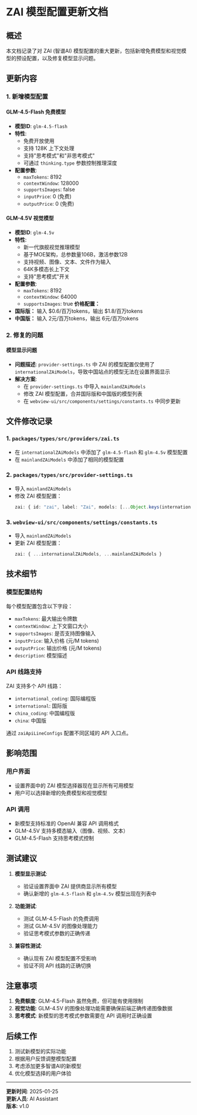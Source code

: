 # ZAI 模型配置更新文档

## 概述

本文档记录了对 ZAI (智谱AI) 模型配置的重大更新，包括新增免费模型和视觉模型的预设配置，以及修复模型显示问题。

## 更新内容

### 1. 新增模型配置

#### GLM-4.5-Flash 免费模型
- **模型ID**: `glm-4.5-flash`
- **特性**: 
  - 免费开放使用
  - 支持 128K 上下文处理
  - 支持"思考模式"和"非思考模式"
  - 可通过 `thinking.type` 参数控制推理深度
- **配置参数**:
  - `maxTokens`: 8192
  - `contextWindow`: 128000
  - `supportsImages`: false
  - `inputPrice`: 0 (免费)
  - `outputPrice`: 0 (免费)

#### GLM-4.5V 视觉模型
- **模型ID**: `glm-4.5v`
- **特性**:
  - 新一代旗舰视觉推理模型
  - 基于MOE架构，总参数量106B，激活参数12B
  - 支持视频、图像、文本、文件作为输入
  - 64K多模态长上下文
  - 支持"思考模式"开关
- **配置参数**:
  - `maxTokens`: 8192
  - `contextWindow`: 64000
  - `supportsImages`: true
**价格配置：**
- **国际版：** 输入 $0.6/百万tokens，输出 $1.8/百万tokens
- **中国版：** 输入 2元/百万tokens，输出 6元/百万tokens

### 2. 修复的问题

#### 模型显示问题
- **问题描述**: `provider-settings.ts` 中 ZAI 的模型配置仅使用了 `internationalZAiModels`，导致中国站点的模型无法在设置界面显示
- **解决方案**: 
  - 在 `provider-settings.ts` 中导入 `mainlandZAiModels`
  - 修改 ZAI 模型配置，合并国际版和中国版的模型列表
  - 在 `webview-ui/src/components/settings/constants.ts` 中同步更新

## 文件修改记录

### 1. `packages/types/src/providers/zai.ts`
- 在 `internationalZAiModels` 中添加了 `glm-4.5-flash` 和 `glm-4.5v` 模型配置
- 在 `mainlandZAiModels` 中添加了相同的模型配置

### 2. `packages/types/src/provider-settings.ts`
- 导入 `mainlandZAiModels`
- 修改 ZAI 模型配置：
  ```typescript
  zai: { id: "zai", label: "Zai", models: [...Object.keys(internationalZAiModels), ...Object.keys(mainlandZAiModels)] }
  ```

### 3. `webview-ui/src/components/settings/constants.ts`
- 导入 `mainlandZAiModels`
- 更新 ZAI 模型配置：
  ```typescript
  zai: { ...internationalZAiModels, ...mainlandZAiModels }
  ```

## 技术细节

### 模型配置结构
每个模型配置包含以下字段：
- `maxTokens`: 最大输出令牌数
- `contextWindow`: 上下文窗口大小
- `supportsImages`: 是否支持图像输入
- `inputPrice`: 输入价格 (元/M tokens)
- `outputPrice`: 输出价格 (元/M tokens)
- `description`: 模型描述

### API 线路支持
ZAI 支持多个 API 线路：
- `international_coding`: 国际编程版
- `international`: 国际版
- `china_coding`: 中国编程版
- `china`: 中国版

通过 `zaiApiLineConfigs` 配置不同区域的 API 入口点。

## 影响范围

### 用户界面
- 设置界面中的 ZAI 模型选择器现在显示所有可用模型
- 用户可以选择新增的免费模型和视觉模型

### API 调用
- 新模型支持标准的 OpenAI 兼容 API 调用格式
- GLM-4.5V 支持多模态输入（图像、视频、文本）
- GLM-4.5-Flash 支持思考模式控制

## 测试建议

1. **模型显示测试**:
   - 验证设置界面中 ZAI 提供商显示所有模型
   - 确认新增的 `glm-4.5-flash` 和 `glm-4.5v` 模型出现在列表中

2. **功能测试**:
   - 测试 GLM-4.5-Flash 的免费调用
   - 测试 GLM-4.5V 的图像处理能力
   - 验证思考模式参数的正确传递

3. **兼容性测试**:
   - 确认现有 ZAI 模型配置不受影响
   - 验证不同 API 线路的正确切换

## 注意事项

1. **免费额度**: GLM-4.5-Flash 虽然免费，但可能有使用限制
2. **视觉功能**: GLM-4.5V 的图像处理功能需要确保前端正确传递图像数据
3. **思考模式**: 新模型的思考模式参数需要在 API 调用时正确设置

## 后续工作

1. 测试新模型的实际功能
2. 根据用户反馈调整模型配置
3. 考虑添加更多智谱AI的新模型
4. 优化模型选择的用户体验

---

**更新时间**: 2025-01-25  
**更新人员**: AI Assistant  
**版本**: v1.0